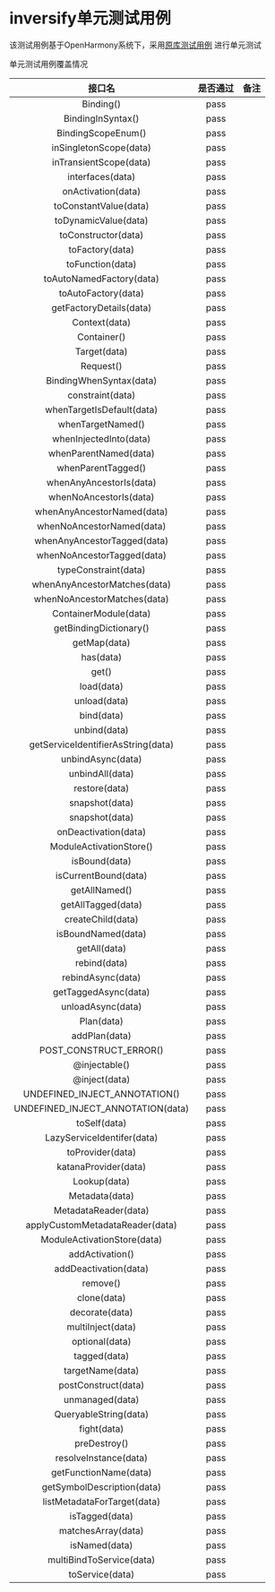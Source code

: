 # inversify单元测试用例

该测试用例基于OpenHarmony系统下，采用[原库测试用例](https://github.com/inversify/InversifyJS/tree/master/test) 进行单元测试

单元测试用例覆盖情况

|                  接口名                   |是否通过	|备注|
|:--------------------------------------:|:---:|:---:|
|            Binding()             |    pass        |       |
|            BindingInSyntax()             |pass   |        |
|                BindingScopeEnum()                 |pass   |        |
|           inSingletonScope(data)            |pass   |        |
|              inTransientScope(data)              |pass   |        |
|            interfaces(data)            |pass   |        |
|          onActivation(data)           |pass  |     |
|            toConstantValue(data)             |   pass  |          |
|        toDynamicValue(data)        | pass |  |
|         toConstructor(data)          | pass  |       |
|           toFactory(data)           |  pass |          |
|            toFunction(data)             |  pass |          |
|       toAutoNamedFactory(data)        | pass  |          |
|              toAutoFactory(data)               | pass  |          |
|           getFactoryDetails(data)           |  pass |          |
|            Context(data)             |  pass |          |
|              Container()               | pass  |          |
|              Target(data)               | pass  |          |
|              Request()               | pass  |          |
|              BindingWhenSyntax(data)              |  pass |       |
|              constraint(data)              | pass  |       |
|              whenTargetIsDefault(data)              | pass  |          |
|               whenTargetNamed()               | pass  |         |
|               whenInjectedInto(data)               | pass  |       |
|               whenParentNamed(data)               | pass  |       |
|            whenParentTagged()             |  pass |       |
|            whenAnyAncestorIs(data)             |  pass |       |
|            whenNoAncestorIs(data)            | pass  |          |
|            whenAnyAncestorNamed(data)             |  pass |       |
|          whenNoAncestorNamed(data)           | pass  |          |
|             whenAnyAncestorTagged(data)              | pass |       |
|             whenNoAncestorTagged(data)              |  pass |       |
|            typeConstraint(data)            | pass  |          |
|             whenAnyAncestorMatches(data)             |pass   |          |
|           whenNoAncestorMatches(data)            | pass  |      |
|             ContainerModule(data)             |  pass |       |
|               getBindingDictionary()               | pass  |         |
|               getMap(data)               | pass  |       |
|               has(data)               | pass  |       |
|            get()             |  pass |       |
|            load(data)             |  pass |       |
|            unload(data)            | pass  |          |
|            bind(data)             |  pass |       |
|          unbind(data)           | pass  |          |
|             getServiceIdentifierAsString(data)              | pass |       |
|             unbindAsync(data)              |  pass |       |
|            unbindAll(data)            | pass  |          |
|             restore(data)             |pass   |          |
|           snapshot(data)            | pass  |      |
|             snapshot(data)             |  pass |       |
|             onDeactivation(data)             |  pass |       |
|               ModuleActivationStore()               | pass  |         |
|               isBound(data)               | pass  |       |
|               isCurrentBound(data)               | pass  |       |
|            getAllNamed()             |  pass |       |
|            getAllTagged(data)             |  pass |       |
|            createChild(data)            | pass  |          |
|            isBoundNamed(data)             |  pass |       |
|          getAll(data)           | pass  |          |
|             rebind(data)              | pass |       |
|             rebindAsync(data)              |  pass |       |
|            getTaggedAsync(data)            | pass  |          |
|             unloadAsync(data)             |pass   |          |
|           Plan(data)            | pass  |      |
|             addPlan(data)             |  pass |       |
|               POST_CONSTRUCT_ERROR()               | pass  |         |
|               @injectable()              | pass  |       |
|               @inject(data)               | pass  |       |
|            UNDEFINED_INJECT_ANNOTATION()             |  pass |       |
|            UNDEFINED_INJECT_ANNOTATION(data)             |  pass |       |
|            toSelf(data)            | pass  |          |
|            LazyServiceIdentifer(data)             |  pass |       |
|          toProvider(data)           | pass  |          |
|             katanaProvider(data)              | pass |       |
|             Lookup(data)              |  pass |       |
|            Metadata(data)            | pass  |          |
|             MetadataReader(data)             |pass   |          |
|           applyCustomMetadataReader(data)            | pass  |      |
|             ModuleActivationStore(data)             |  pass |       |
|               addActivation()              | pass  |       |
|               addDeactivation(data)               | pass  |       |
|            remove()             |  pass |       |
|            clone(data)             |  pass |       |
|            decorate(data)            | pass  |          |
|           multiInject(data)             |  pass |       |
|          optional(data)           | pass  |          |
|             tagged(data)              | pass |       |
|             targetName(data)              |  pass |       |
|            postConstruct(data)            | pass  |          |
|             unmanaged(data)             |pass   |          |
|           QueryableString(data)            | pass  |      |
|             fight(data)             |  pass |       |
|            preDestroy()             |  pass |       |
|            resolveInstance(data)             |  pass |       |
|            getFunctionName(data)            | pass  |          |
|           getSymbolDescription(data)             |  pass |       |
|          listMetadataForTarget(data)           | pass  |          |
|             isTagged(data)              | pass |       |
|             matchesArray(data)              |  pass |       |
|            isNamed(data)            | pass  |          |
|             multiBindToService(data)             |pass   |          |
|           toService(data)            | pass  |      |